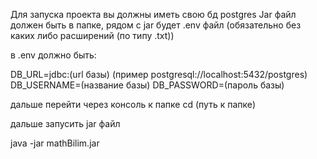Для запуска проекта вы должны иметь свою бд postgres
Jar файл должен быть в папке, рядом с jar будет .env файл (обязательно без каких либо расширений (по типу .txt)) 

в .env должно быть:

DB_URL=jdbc:(url базы) (пример postgresql://localhost:5432/postgres)
DB_USERNAME=(название базы)
DB_PASSWORD=(пароль базы)

дальше перейти через консоль к папке
cd (путь к папке) 

дальше запусить jar файл

java -jar mathBilim.jar
